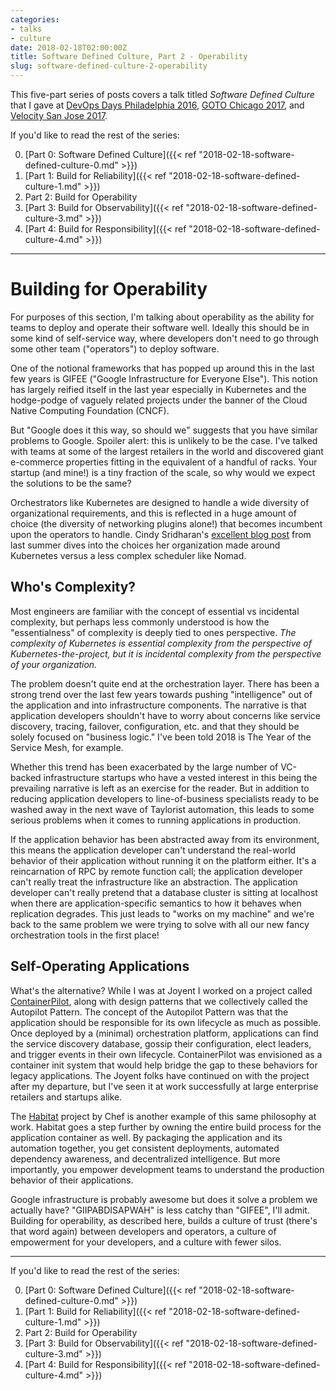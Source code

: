 ```yaml
---
categories:
- talks
- culture
date: 2018-02-18T02:00:00Z
title: Software Defined Culture, Part 2 - Operability
slug: software-defined-culture-2-operability
---
```


This five-part series of posts covers a talk titled _Software Defined Culture_ that I gave at [DevOps Days Philadelphia 2016](https://www.devopsdays.org/events/2016-philadelphia/program/tim-gross/), [GOTO Chicago 2017](https://gotochgo.com/2017/sessions/43), and [Velocity San Jose 2017](https://vimeo.com/228067673).

If you'd like to read the rest of the series:

0. [Part 0: Software Defined Culture]({{< ref "2018-02-18-software-defined-culture-0.md" >}})
1. [Part 1: Build for Reliability]({{< ref "2018-02-18-software-defined-culture-1.md" >}})
2. Part 2: Build for Operability
3. [Part 3: Build for Observability]({{< ref "2018-02-18-software-defined-culture-3.md" >}})
4. [Part 4: Build for Responsibility]({{< ref "2018-02-18-software-defined-culture-4.md" >}})

---

# Building for Operability

For purposes of this section, I'm talking about operability as the ability for teams to deploy and operate their software well. Ideally this should be in some kind of self-service way, where developers don't need to go through some other team ("operators") to deploy software.

One of the notional frameworks that has popped up around this in the last few years is GIFEE ("Google Infrastructure for Everyone Else"). This notion has largely reified itself in the last year especially in Kubernetes and the hodge-podge of vaguely related projects under the banner of the Cloud Native Computing Foundation (CNCF).

But "Google does it this way, so should we" suggests that you have similar problems to Google. Spoiler alert: this is unlikely to be the case. I've talked with teams at some of the largest retailers in the world and discovered giant e-commerce properties fitting in the equivalent of a handful of racks. Your startup (and mine!) is a tiny fraction of the scale, so why would we expect the solutions to be the same?

Orchestrators like Kubernetes are designed to handle a wide diversity of organizational requirements, and this is reflected in a huge amount of choice (the diversity of networking plugins alone!) that becomes incumbent upon the operators to handle. Cindy Sridharan's [excellent blog post](https://medium.com/@copyconstruct/schedulers-kubernetes-and-nomad-b0f2e14a896
) from last summer dives into the choices her organization made around Kubernetes versus a less complex scheduler like Nomad.

## Who's Complexity?

Most engineers are familiar with the concept of essential vs incidental complexity, but perhaps less commonly understood is how the "essentialness" of complexity is deeply tied to ones perspective. _The complexity of Kubernetes is essential complexity from the perspective of Kubernetes-the-project, but it is incidental complexity from the perspective of your organization._

The problem doesn't quite end at the orchestration layer. There has been a strong trend over the last few years towards pushing "intelligence" out of the application and into infrastructure components. The narrative is that application developers shouldn't have to worry about concerns like service discovery, tracing, failover, configuration, etc. and that they should be solely focused on "business logic." I've been told 2018 is The Year of the Service Mesh, for example.

Whether this trend has been exacerbated by the large number of VC-backed infrastructure startups who have a vested interest in this being the prevailing narrative is left as an exercise for the reader. But in addition to reducing application developers to line-of-business specialists ready to be washed away in the next wave of Taylorist automation, this leads to some serious problems when it comes to running applications in production.

If the application behavior has been abstracted away from its environment, this means the application developer can't understand the real-world behavior of their application without running it on the platform either. It's a reincarnation of RPC by remote function call; the application developer can't really treat the infrastructure like an abstraction. The application developer can't really pretend that a database cluster is sitting at localhost when there are application-specific semantics to how it behaves when replication degrades. This just leads to "works on my machine" and we're back to the same problem we were trying to solve with all our new fancy orchestration tools in the first place!

## Self-Operating Applications

What's the alternative? While I was at Joyent I worked on a project called [ContainerPilot](https://github.com/joyent/containerpilot), along with design patterns that we collectively called the Autopilot Pattern. The concept of the Autopilot Pattern was that the application should be responsible for its own lifecycle as much as possible. Once deployed by a (minimal) orchestration platform, applications can find the service discovery database, gossip their configuration, elect leaders, and trigger events in their own lifecycle. ContainerPilot was envisioned as a container init system that would help bridge the gap to these behaviors for legacy applications. The Joyent folks have continued on with the project after my departure, but I've seen it at work successfully at large enterprise retailers and startups alike.

The [Habitat](https://www.habitat.sh/) project by Chef is another example of this same philosophy at work. Habitat goes a step further by owning the entire build process for the application container as well. By packaging the application and its automation together, you get consistent deployments, automated dependency awareness, and decentralized intelligence. But more importantly, you empower development teams to understand the production behavior of their applications.

Google infrastructure is probably awesome but does it solve a problem we actually have? "GIIPABDISAPWAH" is less catchy than "GIFEE", I'll admit. Building for operability, as described here, builds a culture of trust (there's that word again) between developers and operators, a culture of empowerment for your developers, and a culture with fewer silos.

---

If you'd like to read the rest of the series:

0. [Part 0: Software Defined Culture]({{< ref "2018-02-18-software-defined-culture-0.md" >}})
1. [Part 1: Build for Reliability]({{< ref "2018-02-18-software-defined-culture-1.md" >}})
2. Part 2: Build for Operability
3. [Part 3: Build for Observability]({{< ref "2018-02-18-software-defined-culture-3.md" >}})
4. [Part 4: Build for Responsibility]({{< ref "2018-02-18-software-defined-culture-4.md" >}})
